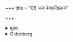 +++
title = "06 अजः केशप्रतिग्रहाय"

+++

<details><summary>मूलम्</summary>

अजः केशप्रतिग्रहाय ५
</details>

<details><summary>Oldenberg</summary>

5. A goat (is given) to the person who catches up the hair.
</details>
